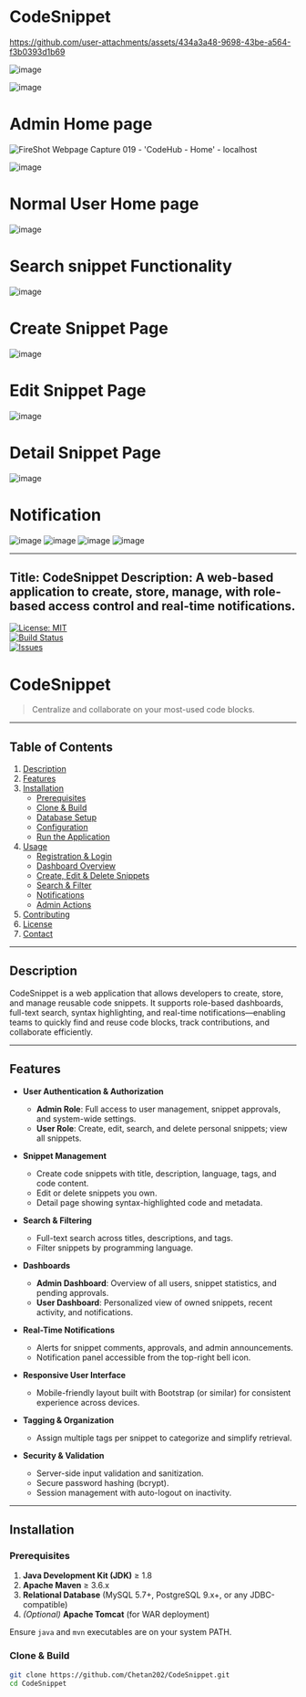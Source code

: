 # CodeSnippet



https://github.com/user-attachments/assets/434a3a48-9698-43be-a564-f3b0393d1b69



![image](https://github.com/user-attachments/assets/84d69faf-de2d-4a4b-87ca-459e686d0cd8)

![image](https://github.com/user-attachments/assets/23d53268-3031-4e37-a7d0-b8cb9d983d19)

# Admin Home page

![FireShot Webpage Capture 019 - 'CodeHub - Home' - localhost](https://github.com/user-attachments/assets/cd90731e-0b41-4868-a0d7-84e7502e94c1)

![image](https://github.com/user-attachments/assets/e9a09925-9d13-4099-938d-0f9f25d08f24)


# Normal User Home page

![image](https://github.com/user-attachments/assets/cf848c3e-1ac5-4604-a169-f52e0e065522)

# Search snippet Functionality
![image](https://github.com/user-attachments/assets/e0b960d7-67d0-4b15-b88e-21bbf1319e17)

# Create Snippet Page
![image](https://github.com/user-attachments/assets/5925e6b4-f52c-45f2-a19d-51884f25f72f)

# Edit Snippet Page
![image](https://github.com/user-attachments/assets/b3730ed1-5911-44c5-9e7c-936f7c043183)

# Detail Snippet Page
![image](https://github.com/user-attachments/assets/aebff188-8d71-43cc-9060-ec3cec195753)

# Notification

![image](https://github.com/user-attachments/assets/f7ab560f-ee2b-473b-a764-6060572f47c6)
![image](https://github.com/user-attachments/assets/b224c506-7a46-432b-8acf-8391f487c3c9)
![image](https://github.com/user-attachments/assets/e17a1f5f-58f4-4433-9f1c-eb2323880d0a)
![image](https://github.com/user-attachments/assets/29c5a256-b67e-4fb0-88c5-077068ee4951)

---
Title: CodeSnippet
Description: A web-based application to create, store, manage, with role-based access control and real-time notifications.
---

[![License: MIT](https://img.shields.io/badge/License-MIT-yellow.svg)](LICENSE)  
[![Build Status](https://img.shields.io/github/actions/workflow/status/Chetan202/CodeSnippet/maven.yml?branch=main)](https://github.com/Chetan202/CodeSnippet/actions)  
[![Issues](https://img.shields.io/github/issues/Chetan202/CodeSnippet)](https://github.com/Chetan202/CodeSnippet/issues)  

# CodeSnippet

> Centralize and collaborate on your most-used code blocks.

---

## Table of Contents

1. [Description](#description)  
2. [Features](#features)  
3. [Installation](#installation)  
   - [Prerequisites](#prerequisites)  
   - [Clone & Build](#clone--build)  
   - [Database Setup](#database-setup)  
   - [Configuration](#configuration)  
   - [Run the Application](#run-the-application)  
4. [Usage](#usage)  
   - [Registration & Login](#registration--login)  
   - [Dashboard Overview](#dashboard-overview)  
   - [Create, Edit & Delete Snippets](#create-edit--delete-snippets)  
   - [Search & Filter](#search--filter)  
   - [Notifications](#notifications)  
   - [Admin Actions](#admin-actions)  
5. [Contributing](#contributing)  
6. [License](#license)  
7. [Contact](#contact)  

---

## Description

CodeSnippet is a web application that allows developers to create, store, and manage reusable code snippets. It supports role-based dashboards, full-text search, syntax highlighting, and real-time notifications—enabling teams to quickly find and reuse code blocks, track contributions, and collaborate efficiently.

---

## Features

- **User Authentication & Authorization**  
  - **Admin Role**: Full access to user management, snippet approvals, and system-wide settings.  
  - **User Role**: Create, edit, search, and delete personal snippets; view all snippets.

- **Snippet Management**  
  - Create code snippets with title, description, language, tags, and code content.  
  - Edit or delete snippets you own.  
  - Detail page showing syntax-highlighted code and metadata.

- **Search & Filtering**  
  - Full-text search across titles, descriptions, and tags.  
  - Filter snippets by programming language.

- **Dashboards**  
  - **Admin Dashboard**: Overview of all users, snippet statistics, and pending approvals.  
  - **User Dashboard**: Personalized view of owned snippets, recent activity, and notifications.

- **Real-Time Notifications**  
  - Alerts for snippet comments, approvals, and admin announcements.  
  - Notification panel accessible from the top-right bell icon.

- **Responsive User Interface**  
  - Mobile-friendly layout built with Bootstrap (or similar) for consistent experience across devices.

- **Tagging & Organization**  
  - Assign multiple tags per snippet to categorize and simplify retrieval.

- **Security & Validation**  
  - Server-side input validation and sanitization.  
  - Secure password hashing (bcrypt).  
  - Session management with auto-logout on inactivity.

---

## Installation

### Prerequisites

1. **Java Development Kit (JDK)** ≥ 1.8  
2. **Apache Maven** ≥ 3.6.x  
3. **Relational Database** (MySQL 5.7+, PostgreSQL 9.x+, or any JDBC-compatible)  
4. *(Optional)* **Apache Tomcat** (for WAR deployment)  

Ensure `java` and `mvn` executables are on your system PATH.

### Clone & Build

```bash
git clone https://github.com/Chetan202/CodeSnippet.git
cd CodeSnippet


